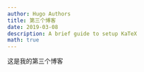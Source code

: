 ```yaml
---
author: Hugo Authors
title: 第三个博客
date: 2019-03-08
description: A brief guide to setup KaTeX
math: true
---
```

这是我的第三个博客
